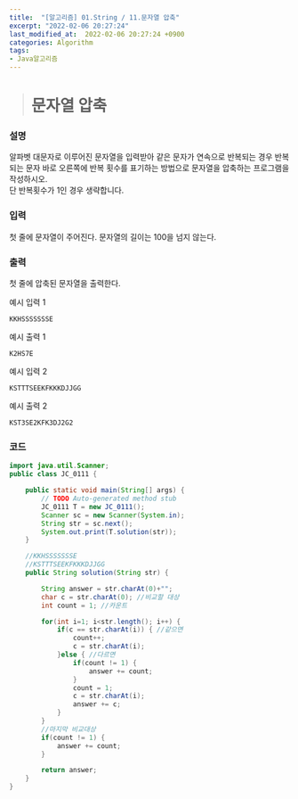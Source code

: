 ```yaml
---
title:  "[알고리즘] 01.String / 11.문자열 압축"
excerpt: "2022-02-06 20:27:24"
last_modified_at:  2022-02-06 20:27:24 +0900
categories: Algorithm
tags:
- Java알고리즘
---
```


># 문자열 압축  

### 설명  

알파벳 대문자로 이루어진 문자열을 입력받아 같은 문자가 연속으로 반복되는 경우 반복되는 문자 바로 오른쪽에 반복 횟수를 표기하는 방법으로 문자열을 압축하는 프로그램을 작성하시오.  
단 반복횟수가 1인 경우 생략합니다.  


### 입력  

첫 줄에 문자열이 주어진다. 문자열의 길이는 100을 넘지 않는다.  


### 출력  

첫 줄에 압축된 문자열을 출력한다.  


예시 입력 1   
```
KKHSSSSSSSE
```
예시 출력 1  
```
K2HS7E
```

예시 입력 2   
```
KSTTTSEEKFKKKDJJGG
```
예시 출력 2  
```
KST3SE2KFK3DJ2G2
```


### 코드  

```java
import java.util.Scanner;
public class JC_0111 {

	public static void main(String[] args) {
		// TODO Auto-generated method stub
		JC_0111 T = new JC_0111();
		Scanner sc = new Scanner(System.in);
		String str = sc.next();
		System.out.print(T.solution(str));
	}

	//KKHSSSSSSSE
	//KSTTTSEEKFKKKDJJGG
	public String solution(String str) {

		String answer = str.charAt(0)+"";
		char c = str.charAt(0); //비교할 대상
		int count = 1; //카운트

		for(int i=1; i<str.length(); i++) {
			if(c == str.charAt(i)) { //같으면
				count++;
				c = str.charAt(i);
			}else { //다르면
				if(count != 1) {
					answer += count;
				}
				count = 1;
				c = str.charAt(i);
				answer += c;
			}
		}
		//마지막 비교대상
		if(count != 1) {
			answer += count;
		}

		return answer;
	}
}
```
